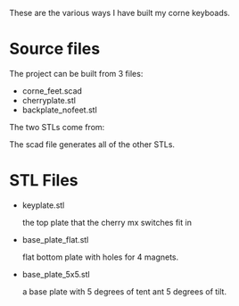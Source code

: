 These are the various ways I have built my corne keyboads.

# Source files

The project can be built from 3 files:
- corne_feet.scad
- cherryplate.stl
- backplate_nofeet.stl

The two STLs come from:

The scad file generates all of the other STLs.

# STL Files

- keyplate.stl

  the top plate that the cherry mx switches fit in

- base_plate_flat.stl

  flat bottom plate with holes for 4 magnets. 

- base_plate_5x5.stl

  a base plate with 5 degrees of tent ant 5 degrees of tilt.


